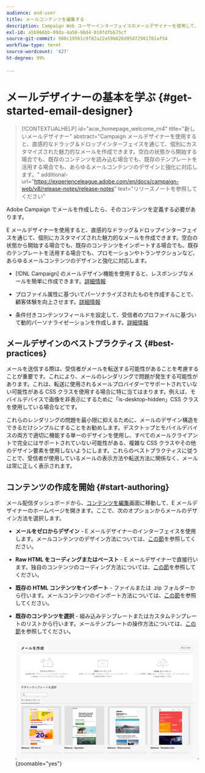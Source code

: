 ```yaml
---
audience: end-user
title: メールコンテンツを編集する
description: Campaign Web ユーザーインターフェイスのメールデザイナーを使用して、コンテンツ作成を開始する方法を学ぶ
exl-id: a5b966bb-09da-4a50-98d4-010fdfbb75cf
source-git-commit: 980c19561c9f82a22a59b626d95d72981781af54
workflow-type: tm+mt
source-wordcount: '427'
ht-degree: 99%

---
```


# メールデザイナーの基本を学ぶ {#get-started-email-designer}

>[!CONTEXTUALHELP]
>id="acw_homepage_welcome_rn4"
>title="新しいメールデザイナー"
>abstract="Campaign メールデザイナーを使用すると、直感的なドラッグ＆ドロップインターフェイスを通じて、個別にカスタマイズされた魅力的なメールを作成できます。空白の状態から開始する場合でも、既存のコンテンツを読み込む場合でも、既存のテンプレートを活用する場合でも、あらゆるメールコンテンツのデザインと強化に対応します。"
>additional-url="https://experienceleague.adobe.com/en/docs/campaign-web/v8/release-notes/release-notes" text="リリースノートを参照してください"

Adobe Campaign でメールを作成したら、そのコンテンツを定義する必要があります。

E メールデザイナーを使用すると、直感的なドラッグ＆ドロップインターフェイスを通じて、個別にカスタマイズされた魅力的なメールを作成できます。空白の状態から開始する場合でも、既存のコンテンツをインポートする場合でも、既存のテンプレートを活用する場合でも、プロモーションやトランザクションなど、あらゆるメールコンテンツのデザインと強化に対応します。

<!--Built to deliver HTML optimized for responsive design, the Email Designer allows you to easily define and apply visibility conditions and dynamic content to an email, template, or fragment directly through the user interface. You can seamlessly switch between the drag and drop interface and HTML code at the click of a button.

The Email Designer allows you to create email content and email content templates. It is compatible with simple emails, transactional emails, A/B test emails, multilingual emails, and recurring emails.-->

* [!DNL Campaign] のメールデザイン機能を使用すると、レスポンシブなメールを簡単に作成できます。[詳細情報](create-email-content.md)

* プロファイル属性に基づいてパーソナライズされたものを作成することで、顧客体験を向上させます。[詳細情報](../personalization/personalize.md)

* 条件付きコンテンツフィールドを設定して、受信者のプロファイルに基づいて動的パーソナライゼーションを作成します。[詳細情報](../personalization/conditions.md)

## メールデザインのベストプラクティス {#best-practices}

メールを送信する際は、受信者がメールを転送する可能性があることを考慮することが重要です。これにより、メールのレンダリングで問題が発生する可能性があります。これは、転送に使用されるメールプロバイダーでサポートされていない可能性がある CSS クラスを使用する場合に特に当てはまります。例えば、モバイルデバイスで画像を非表示にするために「is-desktop-hidden」CSS クラスを使用している場合などです。

これらのレンダリングの問題を最小限に抑えるために、メールのデザイン構造をできるだけシンプルにすることをお勧めします。デスクトップとモバイルデバイスの両方で適切に機能する単一のデザインを使用し、すべてのメールクライアントで完全にはサポートされていない可能性がある、複雑な CSS クラスやその他のデザイン要素を使用しないようにします。これらのベストプラクティスに従うことで、受信者が使用しているメールの表示方法や転送方法に関係なく、メールは常に正しく表示されます。

## コンテンツの作成を開始 {#start-authoring}

メール配信ダッシュボードから、[コンテンツを編集](edit-content.md)画面に移動して、E メールデザイナーのホームページを開きます。ここで、次のオプションからメールのデザイン方法を選択します。

* **メールをゼロからデザイン** - E メールデザイナーのインターフェイスを使用します。メールコンテンツのデザイン方法については、[この節](create-email-content.md)を参照してください。

* **Raw HTML をコーディングまたはペースト** - E メールデザイナーで直接行います。独自のコンテンツのコーディング方法については、[この節](code-content.md)を参照してください。

* **既存の HTML コンテンツをインポート** - ファイルまたは .zip フォルダーから行います。メールコンテンツのインポート方法については、[この節](existing-content.md)を参照してください。

* **既存のコンテンツを選択** - 組み込みテンプレートまたはカスタムテンプレートのリストから行います。メールテンプレートの操作方法については、[この節](create-email-templates.md)を参照してください。

  ![](assets/email_designer_create_options.png){zoomable=&quot;yes&quot;}
